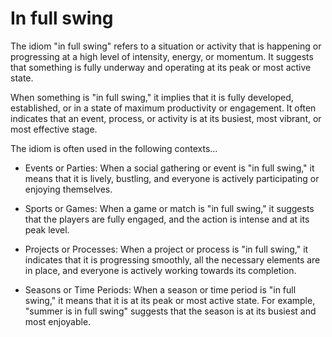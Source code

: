 # In full swing

The idiom "in full swing" refers to a situation or activity that is happening or progressing at a high level of intensity, energy, or momentum. It suggests that something is fully underway and operating at its peak or most active state.

When something is "in full swing," it implies that it is fully developed, established, or in a state of maximum productivity or engagement. It often indicates that an event, process, or activity is at its busiest, most vibrant, or most effective stage.

The idiom is often used in the following contexts…

* Events or Parties: When a social gathering or event is "in full swing," it means that it is lively, bustling, and everyone is actively participating or enjoying themselves.

* Sports or Games: When a game or match is "in full swing," it suggests that the players are fully engaged, and the action is intense and at its peak level.

* Projects or Processes: When a project or process is "in full swing," it indicates that it is progressing smoothly, all the necessary elements are in place, and everyone is actively working towards its completion.

* Seasons or Time Periods: When a season or time period is "in full swing," it means that it is at its peak or most active state. For example, "summer is in full swing" suggests that the season is at its busiest and most enjoyable.
